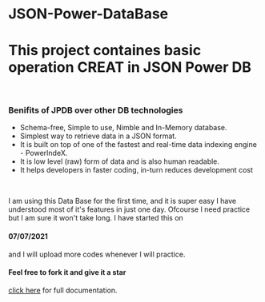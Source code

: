 # JSON-Power-DataBase
<h1>This project containes basic operation CREAT in JSON Power DB</h1>
<br>
<h3>Benifits of JPDB over other DB technologies</h3>
<p>
<ul>
  <li>Schema-free, Simple to use, Nimble and In-Memory database.</li>
  <li>Simplest way to retrieve data in a JSON format.</li>
  <li>It is built on top of one of the fastest and real-time data indexing engine - PowerIndeX.</li>
  <li>It is low level (raw) form of data and is also human readable.</li>
  <li>It helps developers in faster coding, in-turn reduces development cost</li>
</ul>
</p>

<br>
<p>I am using this Data Base for the first time, and it is super easy I have understood most of it's features in just one day. Ofcourse I need practice but I am sure it won't take long.
I have started this on <h4>07/07/2021</h4> and I will upload more codes whenever I will practice.</p>

<h4>Feel free to fork it and give it a star</h4>
<a href="http://login2explore.com/jpdb/docs.html">click here</a> for full documentation.
